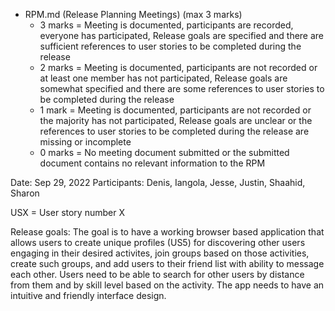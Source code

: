 - RPM.md (Release Planning Meetings) (max 3 marks)
    - 3 marks = Meeting is documented, participants are recorded, everyone has participated, Release goals are specified and there are sufficient references to user stories to be completed during the release
    - 2 marks = Meeting is documented, participants are not recorded or at least one member has not participated, Release goals are somewhat specified and there are some references to user stories to be completed during the release
    - 1 mark  = Meeting is documented, participants are not recorded or the majority has not participated, Release goals are unclear or the references to user stories to be completed during the release are missing or incomplete
    - 0 marks = No meeting document submitted or the submitted document contains no relevant information to the RPM

Date: Sep 29, 2022
Participants: Denis, Iangola, Jesse, Justin, Shaahid, Sharon

USX = User story number X

Release goals:
    The goal is to have a working browser based application that allows users to create unique profiles (US5) for discovering other users engaging in their desired activites, join groups based on those activities, create such groups, and add users to their friend list with ability to message each other. Users need to be able to search for other users by distance from them and by skill level based on the activity. The app needs to have an intuitive and friendly interface design.

